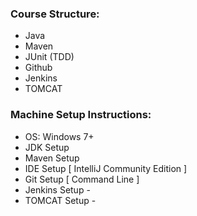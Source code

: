 
### Course Structure:
- Java
- Maven
- JUnit (TDD)
- Github
- Jenkins
- TOMCAT

### Machine Setup Instructions:

- OS: Windows 7+
- JDK Setup
- Maven Setup
- IDE Setup [ IntelliJ Community Edition ]
- Git Setup [ Command Line ]
- Jenkins Setup - 
- TOMCAT Setup - 








